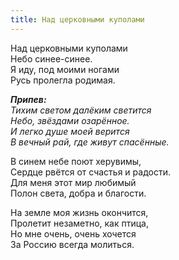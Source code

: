 ```yaml
---
title: Над церковными куполами
---
```


Над церковными куполами  
Небо синее-синее.  
Я иду, под моими ногами  
Русь пролегла родимая. 

*__Припев:__  
Тихим светом далёким светится  
Небо, звёздами озарённое.  
И легко душе моей верится  
В вечный рай, где живут спасённые.*

В синем небе поют херувимы,  
Сердце рвётся от счастья и радости.  
Для меня этот мир любимый  
Полон света, добра и благости.

На земле моя жизнь окончится,  
Пролетит незаметно, как птица,  
Но мне очень, очень хочется  
За Россию всегда молиться.
